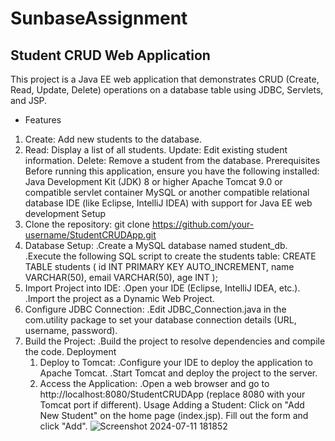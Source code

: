 # SunbaseAssignment
## Student CRUD Web Application
This project is a Java EE web application that demonstrates CRUD (Create, Read, Update, Delete) operations on a database table using JDBC, Servlets, and JSP.

- Features
1. Create: Add new students to the database.
2. Read: Display a list of all students.
Update: Edit existing student information.
Delete: Remove a student from the database.
Prerequisites
Before running this application, ensure you have the following installed:
Java Development Kit (JDK) 8 or higher
Apache Tomcat 9.0 or compatible servlet container
MySQL or another compatible relational database
IDE (like Eclipse, IntelliJ IDEA) with support for Java EE web development
Setup
1. Clone the repository:
    git clone https://github.com/your-username/StudentCRUDApp.git
2. Database Setup:
   .Create a MySQL database named student_db.
   .Execute the following SQL script to create the students table:
        CREATE TABLE students (
           id INT PRIMARY KEY AUTO_INCREMENT,
           name VARCHAR(50),
           email VARCHAR(50),
           age INT
       );
3. Import Project into IDE:
     .Open your IDE (Eclipse, IntelliJ IDEA, etc.).
     .Import the project as a Dynamic Web Project.
4. Configure JDBC Connection:
     .Edit JDBC_Connection.java in the com.utility package to set your database connection details (URL, username, password).
5. Build the Project:
     .Build the project to resolve dependencies and compile the code.
Deployment
   1. Deploy to Tomcat:
        .Configure your IDE to deploy the application to Apache Tomcat.
        .Start Tomcat and deploy the project to the server.
   2. Access the Application:
        .Open a web browser and go to http://localhost:8080/StudentCRUDApp (replace 8080 with your Tomcat port if different).
Usage
Adding a Student:
Click on "Add New Student" on the home page (index.jsp).
Fill out the form and click "Add".
![Screenshot 2024-07-11 181852](https://github.com/Gireesh123174/SunbaseAssignment/assets/85821830/315d2767-4095-42da-a2f8-d8627598e986)
